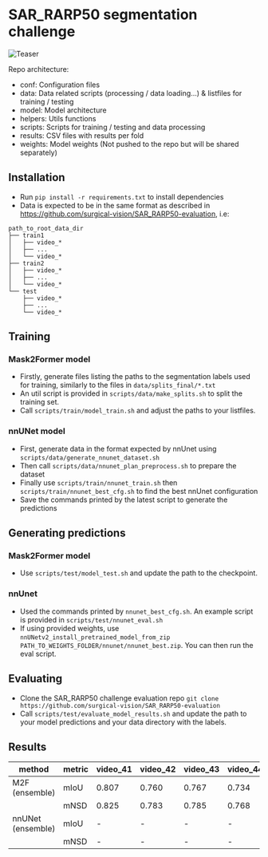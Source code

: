 # SAR_RARP50 segmentation challenge

![Teaser](teaser.gif)

Repo architecture:
- conf: Configuration files
- data: Data related scripts (processing / data loading...) & listfiles for training / testing
- model: Model architecture
- helpers: Utils functions
- scripts: Scripts for training / testing and data processing
- results: CSV files with results per fold
- weights: Model weights (Not pushed to the repo but will be shared separately)

## Installation
- Run `pip install -r requirements.txt` to install dependencies
- Data is expected to be in the same format as described in https://github.com/surgical-vision/SAR_RARP50-evaluation, i.e:

```
path_to_root_data_dir
├── train1
│   ├── video_*
│   ├── ...
│   └── video_*
├── train2
│   ├── video_*
│   ├── ...
│   └── video_*
└── test
    ├── video_*
    ├── ...
    └── video_*
```

## Training

### Mask2Former model
- Firstly, generate files listing the paths to the segmentation labels used for training, similarly to the files in `data/splits_final/*.txt`
- An util script is provided in `scripts/data/make_splits.sh` to split the training set.
- Call `scripts/train/model_train.sh` and adjust the paths to your listfiles.

### nnUNet model
- First, generate data in the format expected by nnUnet using `scripts/data/generate_nnunet_dataset.sh`
- Then call `scripts/data/nnunet_plan_preprocess.sh` to prepare the dataset
- Finally use `scripts/train/nnunet_train.sh` then `scripts/train/nnunet_best_cfg.sh` to find the best nnUnet configuration
- Save the commands printed by the latest script to generate the predictions

## Generating predictions

### Mask2Former model
- Use `scripts/test/model_test.sh` and update the path to the checkpoint.

### nnUnet
- Used the commands printed by `nnunet_best_cfg.sh`. An example script is provided in `scripts/test/nnunet_eval.sh`
- If using provided weights, use `nnUNetv2_install_pretrained_model_from_zip PATH_TO_WEIGHTS_FOLDER/nnunet/nnunet_best.zip`. You can then run the eval script.

## Evaluating
- Clone the SAR_RARP50 challenge evaluation repo `git clone https://github.com/surgical-vision/SAR_RARP50-evaluation`
- Call `scripts/test/evaluate_model_results.sh` and update the path to your model predictions and your data directory with the labels. 


## Results

| method             | metric | video_41 | video_42 | video_43 | video_44 | video_45 | video_46 | video_47 | video_48 | video_49 | video_50 |
|--------------------|--------|----------|----------|----------|----------|----------|----------|----------|----------|----------|----------|
| M2F (ensemble)     | mIoU   | 0.807    | 0.760    |  0.767   |  0.734   |  0.779   |  0.764   |  0.781   |  0.830   |  0.709   |  0.766   |
|                    | mNSD   | 0.825    | 0.783    |  0.785   |  0.768   |  0.837   |  0.808   |  0.830   |  0.860   |  0.747   |  0.836   |
| nnUNet (ensemble)  | mIoU   |    -     |    -     |    -     |     -    |     -    |    -     |    -     |    -     |    -     |     -    |
|                    | mNSD   |    -     |    -     |    -     |     -    |     -    |    -     |    -     |    -     |    -     |     -    |
